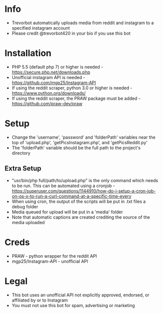 
# Info
- Trevorbot automatically uploads media from reddit and instagram to a specified instagram account
- Please credit @trevorbot420 in your bio if you use this bot

# Installation
- PHP 5.5 (default php 7) or higher is needed - https://secure.php.net/downloads.php
- Unofficial instagram API is needed - https://github.com/mgp25/Instagram-API
- If using the reddit scraper, python 3.0 or higher is needed - https://www.python.org/downloads/
- If using the reddit scraper, the PRAW package must be added - https://github.com/praw-dev/praw

# Setup
- Change the 'username', 'password' and 'folderPath' variables near the top of 'upload.php', 'getPicsInstagram.php', and 'getPicsReddit.py'
- The 'folderPath' variable should be the full path to the project's directory
## Extra Setup
- "usr/bin/php full/path/to/upload.php" is the only command which needs to be run. This can be automated using a cronjob - https://superuser.com/questions/1144910/how-do-i-setup-a-cron-job-on-os-x-to-run-a-curl-command-at-a-specific-time-every
- When using cron, the output of the scripts will be put in .txt files a debug folder
- Media queued for upload will be put in a 'media' folder
- Note that automatic captions are created crediting the source of the media uploaded

# Creds
- PRAW - python wrapper for the reddit API
- mgp25/Instagram-API - unofficial API

# Legal
- This bot uses an unofficial API not explicitly approved, endorsed, or affiliated by or to Instagram
- You must not use this bot for spam, advertising or marketing
